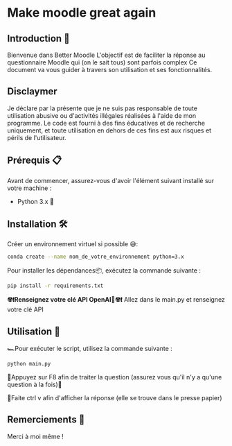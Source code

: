 # Make moodle great again

## Introduction 🌟
Bienvenue dans Better Moodle
L'objectif est de faciliter la réponse au questionnaire Moodle qui (on le sait tous) sont parfois complex
Ce document va vous guider à travers son utilisation et ses fonctionnalités.

## Disclaymer
Je déclare par la présente que je ne suis pas responsable de toute utilisation abusive ou d'activités illégales réalisées à l'aide de mon programme. Le code est fourni à des fins éducatives et de recherche uniquement, et toute utilisation en dehors de ces fins est aux risques et périls de l'utilisateur.

## Prérequis 📋
Avant de commencer, assurez-vous d'avoir l'élément suivant installé sur votre machine :
- Python 3.x 🐍


## Installation 🛠️
Créer un environnement virtuel si possible 😅:
```bash
conda create --name nom_de_votre_environnement python=3.x
```

Pour installer les dépendances📦, exécutez la commande suivante :
```bash
pip install -r requirements.txt
```

**☢️❗Renseignez votre clé API OpenAI🤖☢️❗**
Allez dans le main.py et renseignez votre clé API

## Utilisation 🚀
🏎️Pour exécuter le script, utilisez la commande suivante :
```bash
python main.py
```

🤖Appuyez sur F8 afin de traiter la question (assurez vous qu'il n'y a qu'une question à la fois)🤖

🎉Faite ctrl v afin d'afficher la réponse (elle se trouve dans le presse papier)


## Remerciements 🎉
Merci à moi même !
